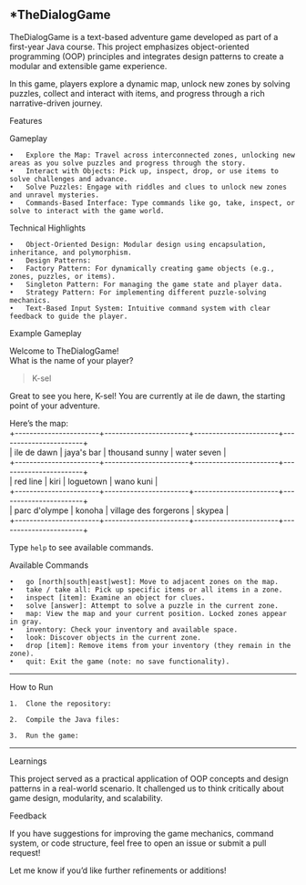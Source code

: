 ***TheDialogGame**
---
TheDialogGame is a text-based adventure game developed as part of a first-year Java course. This project emphasizes object-oriented programming (OOP) principles and integrates design patterns to create a modular and extensible game experience.

In this game, players explore a dynamic map, unlock new zones by solving puzzles, collect and interact with items, and progress through a rich narrative-driven journey.

Features

Gameplay

	•	Explore the Map: Travel across interconnected zones, unlocking new areas as you solve puzzles and progress through the story.
	•	Interact with Objects: Pick up, inspect, drop, or use items to solve challenges and advance.
	•	Solve Puzzles: Engage with riddles and clues to unlock new zones and unravel mysteries.
	•	Commands-Based Interface: Type commands like go, take, inspect, or solve to interact with the game world.

Technical Highlights

	•	Object-Oriented Design: Modular design using encapsulation, inheritance, and polymorphism.
	•	Design Patterns:
	•	Factory Pattern: For dynamically creating game objects (e.g., zones, puzzles, or items).
	•	Singleton Pattern: For managing the game state and player data.
	•	Strategy Pattern: For implementing different puzzle-solving mechanics.
	•	Text-Based Input System: Intuitive command system with clear feedback to guide the player.

Example Gameplay

Welcome to TheDialogGame!  
What is the name of your player?  
> K-sel  

Great to see you here, K-sel! You are currently at ile de dawn, the starting point of your adventure.  

Here’s the map:  
+-----------------------+-----------------------+-----------------------+-----------------------+  
|      ile de dawn      |      jaya's bar      |    thousand sunny    |      water seven      |  
+-----------------------+-----------------------+-----------------------+-----------------------+  
|       red line       |         kiri         |       loguetown       |       wano kuni       |  
+-----------------------+-----------------------+-----------------------+-----------------------+  
|     parc d'olympe     |        konoha        | village des forgerons |        skypea        |  
+-----------------------+-----------------------+-----------------------+-----------------------+  

Type `help` to see available commands.  

Available Commands

	•	go [north|south|east|west]: Move to adjacent zones on the map.
	•	take / take all: Pick up specific items or all items in a zone.
	•	inspect [item]: Examine an object for clues.
	•	solve [answer]: Attempt to solve a puzzle in the current zone.
	•	map: View the map and your current position. Locked zones appear in gray.
	•	inventory: Check your inventory and available space.
	•	look: Discover objects in the current zone.
	•	drop [item]: Remove items from your inventory (they remain in the zone).
	•	quit: Exit the game (note: no save functionality).

---
How to Run

	1.	Clone the repository:

	2.	Compile the Java files:

	3.	Run the game:

---
Learnings

This project served as a practical application of OOP concepts and design patterns in a real-world scenario. It challenged us to think critically about game design, modularity, and scalability.

Feedback

If you have suggestions for improving the game mechanics, command system, or code structure, feel free to open an issue or submit a pull request!

Let me know if you’d like further refinements or additions!
